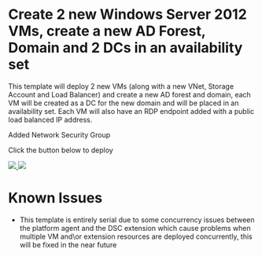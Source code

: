 # Create 2 new Windows Server 2012 VMs, create a new AD Forest, Domain and 2 DCs in an availability set

This template will deploy 2 new VMs (along with a new VNet, Storage Account and Load Balancer) and create a new AD forest and domain, each VM will be created as a DC for the new domain and will be placed in an availability set. Each VM will also have an RDP endpoint added with a public load balanced IP address.

Added Network Security Group


Click the button below to deploy

<a href="https://portal.azure.com/#create/Microsoft.Template/uri/https%3A%2F%2Fraw.githubusercontent.com%2Fthecloudplatform%2Fwindows-server-2012-ha-2dcs%2Fmaster%2Fazuredeploy.json" target="_blank">
    <img src="http://azuredeploy.net/deploybutton.png"/>
</a>
<a href="http://armviz.io/#/?load=https%3A%2F%2Fraw.githubusercontent.com%2Fthecloudplatform%2Fwindows-server-2012-ha-2dcs%2Fmaster%2Fazuredeploy.json" target="_blank">
    <img src="http://armviz.io/visualizebutton.png"/>
</a>

# Known Issues

+	This template is entirely serial due to some concurrency issues between the platform agent and the DSC extension which cause problems when multiple VM and\or extension resources are deployed concurrently, this will be fixed in the near future
